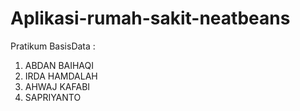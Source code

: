 # Aplikasi-rumah-sakit-neatbeans
Pratikum BasisData :
1. ABDAN BAIHAQI
2. IRDA HAMDALAH
3. AHWAJ KAFABI
4. SAPRIYANTO
